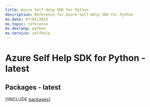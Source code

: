 ```yaml
---
title: Azure Self Help SDK for Python
description: Reference for Azure Self Help SDK for Python
ms.date: 07/01/2025
ms.topic: reference
ms.devlang: python
ms.service: selfhelp
---
```

# Azure Self Help SDK for Python - latest
## Packages - latest
[!INCLUDE [packages](self-help-index.md)]